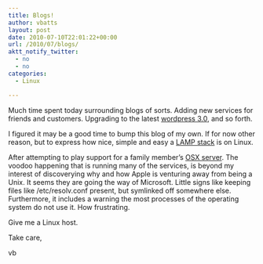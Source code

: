 ```yaml
---
title: Blogs!
author: vbatts
layout: post
date: 2010-07-10T22:01:22+00:00
url: /2010/07/blogs/
aktt_notify_twitter:
  - no
  - no
categories:
  - Linux

---
```

Much time spent today surrounding blogs of sorts. Adding new services for friends and customers. Upgrading to the latest [wordpress 3.0][1], and so forth.
  
I figured it may be a good time to bump this blog of my own. If for now other reason, but to express how nice, simple and easy a [LAMP stack][2] is on Linux.

After attempting to play support for a family member&#8217;s [OSX server][3]. The voodoo happening that is running many of the services, is beyond my interest of discoverying why and how Apple is venturing away from being a Unix. It seems they are going the way of Microsoft. Little signs like keeping files like /etc/resolv.conf present, but symlinked off somewhere else. Furthermore, it includes a warning the most processes of the operating system do not use it. How frustrating.

Give me a Linux host.

Take care,
  
vb

 [1]: http://wordpress.org/download/release-archive/
 [2]: http://en.wikipedia.org/wiki/LAMP_(software_bundle)
 [3]: http://en.wikipedia.org/wiki/Mac_OS_X_Server
